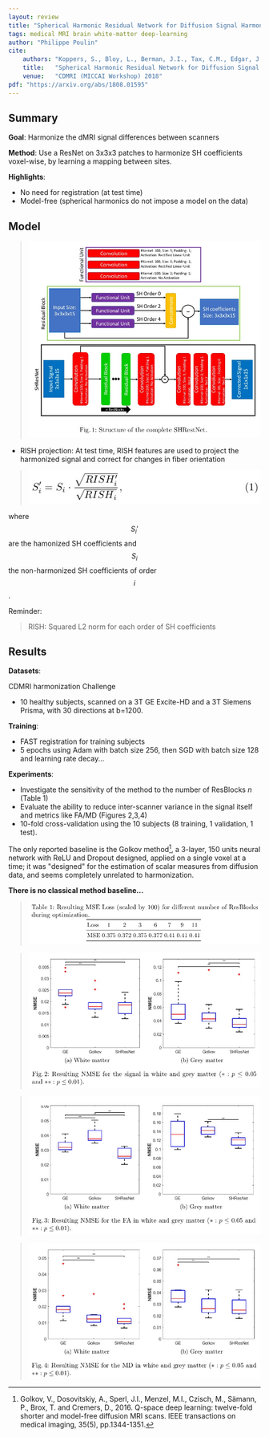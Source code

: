 ```yaml
---
layout: review
title: "Spherical Harmonic Residual Network for Diffusion Signal Harmonization"
tags: medical MRI brain white-matter deep-learning
author: "Philippe Poulin"
cite:
    authors: "Koppers, S., Bloy, L., Berman, J.I., Tax, C.M., Edgar, J.C. and Merhof, D."
    title:   "Spherical Harmonic Residual Network for Diffusion Signal Harmonization"
    venue:   "CDMRI (MICCAI Workshop) 2018"
pdf: "https://arxiv.org/abs/1808.01595"
---
```


## Summary

**Goal**: Harmonize the dMRI signal differences between scanners

**Method**: Use a ResNet on 3x3x3 patches to harmonize SH coefficients voxel-wise, by learning a mapping between sites.

**Highlights**:
- No need for registration (at test time)
- Model-free (spherical harmonics do not impose a model on the data)


## Model

> ![](/article/images/sh-harmonization-resnet/figure1.jpg)

- RISH projection: At test time, RISH features are used to project the harmonized signal and correct for changes in fiber orientation

> ![](/article/images/sh-harmonization-resnet/equation1.jpg)

where $$S_i'$$ are the hamonized SH coefficients and $$S_i$$ the non-harmonized SH coefficients of order $$i$$.

Reminder:
> RISH: Squared L2 norm for each order of SH coefficients




## Results

**Datasets**: 

CDMRI harmonization Challenge
- 10 healthy subjects, scanned on a 3T GE Excite-HD and a 3T Siemens Prisma, with 30 directions at b=1200.

**Training**:
- FAST registration for training subjects
- 5 epochs using Adam with batch size 256, then SGD with batch size 128 and learning rate decay...


**Experiments**:
- Investigate the sensitivity of the method to the number of ResBlocks _n_ (Table 1)
- Evaluate the ability to reduce inter-scanner variance in the signal itself and metrics like FA/MD (Figures 2,3,4)
- 10-fold cross-validation using the 10 subjects (8 training, 1 validation, 1 test).

The only reported baseline is the Golkov method[^1], a 3-layer, 150 units neural network with ReLU and Dropout designed, applied on a single voxel at a time; it was "designed" for the estimation of scalar measures from diffusion data, and seems completely unrelated to harmonization.

**There is no classical method baseline...**

> ![](/article/images/sh-harmonization-resnet/table1.jpg)

> ![](/article/images/sh-harmonization-resnet/figure2.jpg)

> ![](/article/images/sh-harmonization-resnet/figure3.jpg)

> ![](/article/images/sh-harmonization-resnet/figure4.jpg)


[^1]: Golkov, V., Dosovitskiy, A., Sperl, J.I., Menzel, M.I., Czisch, M., Sämann, P., Brox, T. and Cremers, D., 2016. Q-space deep learning: twelve-fold shorter and model-free diffusion MRI scans. IEEE transactions on medical imaging, 35(5), pp.1344-1351.